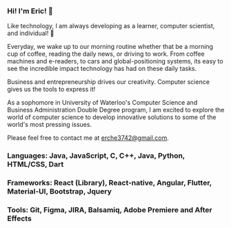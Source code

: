 ### Hi! I'm Eric! 👋

Like technology, I am always developing as a learner, computer scientist, and individual! 🚀

Everyday, we wake up to our morning routine whether that be a morning cup of coffee, reading the daily news, or driving to work. 
From coffee machines and e-readers, to cars and global-positioning systems, its easy to see the incredible impact technology has had on these daily tasks. 

Business and entrepreneurship drives our creativity. Computer science gives us the tools to express it!

As a sophomore in University of Waterloo's Computer Science and Business Administration Double Degree program, I am excited to explore the world of computer science to develop innovative solutions to some of the world's most pressing issues. 

Please feel free to contact me at erche3742@gmail.com.

### Languages: Java, JavaScript, C, C++, Java, Python, HTML/CSS, Dart
### Frameworks: React (Library), React-native, Angular, Flutter, Material-UI, Bootstrap, Jquery
### Tools: Git, Figma, JIRA, Balsamiq, Adobe Premiere and After Effects

<!--
**ericdachen/ericdachen** is a ✨ _special_ ✨ repository because its `README.md` (this file) appears on your GitHub profile.

Here are some ideas to get you started:

- 🔭 I’m currently working on ...
- 🌱 I’m currently learning ...
- 👯 I’m looking to collaborate on ...
- 🤔 I’m looking for help with ...
- 💬 Ask me about ...
- 📫 How to reach me: ...
- 😄 Pronouns: ...
- ⚡ Fun fact: ...
-->
